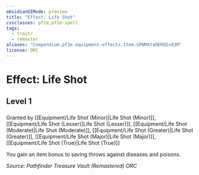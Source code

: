 ```yaml
---
obsidianUIMode: preview
title: "Effect: Life Shot"
cssclasses: pf2e,pf2e-spell
tags:
  - trait/
  - remaster
aliases: "Compendium.pf2e.equipment-effects.Item.GPWMktaOERQIx83M"
license: ORC
---
```

# Effect: Life Shot
## Level 1
### 






Granted by [[Equipment/Life Shot (Minor)|Life Shot (Minor)]], [[Equipment/Life Shot (Lesser)|Life Shot (Lesser)]], [[Equipment/Life Shot (Moderate)|Life Shot (Moderate)]], [[Equipment/Life Shot (Greater)|Life Shot (Greater)]], [[Equipment/Life Shot (Major)|Life Shot (Major)]], [[Equipment/Life Shot (True)|Life Shot (True)]]

You gain an item bonus to saving throws against diseases and poisons.

*Source: Pathfinder Treasure Vault (Remastered)*
*ORC*